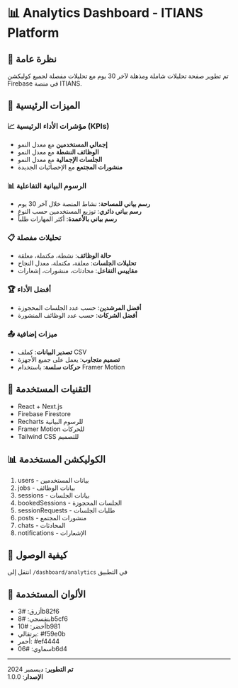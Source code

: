 # 📊 Analytics Dashboard - ITIANS Platform

## 🎯 نظرة عامة

تم تطوير صفحة تحليلات شاملة ومذهلة لآخر 30 يوم مع تحليلات مفصلة لجميع كوليكشن Firebase في منصة ITIANS.

## 🚀 الميزات الرئيسية

### 📈 مؤشرات الأداء الرئيسية (KPIs)

- **إجمالي المستخدمين** مع معدل النمو
- **الوظائف النشطة** مع معدل النمو
- **الجلسات الإجمالية** مع معدل النمو
- **منشورات المجتمع** مع الإحصائيات الجديدة

### 📊 الرسوم البيانية التفاعلية

- **رسم بياني للمساحة**: نشاط المنصة خلال آخر 30 يوم
- **رسم بياني دائري**: توزيع المستخدمين حسب النوع
- **رسم بياني بالأعمدة**: أكثر المهارات طلباً

### 📋 تحليلات مفصلة

- **حالة الوظائف**: نشطة، مكتملة، معلقة
- **تحليلات الجلسات**: معلقة، مكتملة، معدل النجاح
- **مقاييس التفاعل**: محادثات، منشورات، إشعارات

### 🏆 أفضل الأداء

- **أفضل المرشدين**: حسب عدد الجلسات المحجوزة
- **أفضل الشركات**: حسب عدد الوظائف المنشورة

### 📤 ميزات إضافية

- **تصدير البيانات**: كملف CSV
- **تصميم متجاوب**: يعمل على جميع الأجهزة
- **حركات سلسة**: باستخدام Framer Motion

## 🔧 التقنيات المستخدمة

- React + Next.js
- Firebase Firestore
- Recharts للرسوم البيانية
- Framer Motion للحركات
- Tailwind CSS للتصميم

## 📊 الكوليكشن المستخدمة

1. users - بيانات المستخدمين
2. jobs - بيانات الوظائف
3. sessions - بيانات الجلسات
4. bookedSessions - الجلسات المحجوزة
5. sessionRequests - طلبات الجلسات
6. posts - منشورات المجتمع
7. chats - المحادثات
8. notifications - الإشعارات

## 🚀 كيفية الوصول

انتقل إلى `/dashboard/analytics` في التطبيق

## 🎨 الألوان المستخدمة

- أزرق: #3b82f6
- بنفسجي: #8b5cf6
- أخضر: #10b981
- برتقالي: #f59e0b
- أحمر: #ef4444
- سماوي: #06b6d4

---

**تم التطوير**: ديسمبر 2024  
**الإصدار**: 1.0.0
